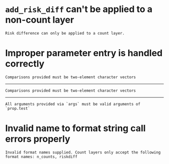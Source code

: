 # `add_risk_diff` can't be applied to a non-count layer

    Risk difference can only be applied to a count layer.

# Improper parameter entry is handled correctly

    Comparisons provided must be two-element character vectors

---

    Comparisons provided must be two-element character vectors

---

    All arguments provided via `args` must be valid arguments of `prop.test`

# Invalid name to format string call errors properly

    Invalid format names supplied. Count layers only accept the following format names: n_counts, riskdiff

